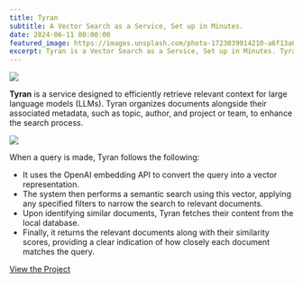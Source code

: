 ```yaml
---
title: Tyran
subtitle: A Vector Search as a Service, Set up in Minutes.
date: 2024-06-11 00:00:00
featured_image: https://images.unsplash.com/photo-1723039914210-a6f13a6931af
excerpt: Tyran is a Vector Search as a Service, Set up in Minutes. Tyran is a service designed to efficiently retrieve relevant context for large language models (LLMs).
---
```


![](https://images.unsplash.com/photo-1723039914210-a6f13a6931af)

**Tyran** is a service designed to efficiently retrieve relevant context for large language models (LLMs). Tyran organizes documents alongside their associated metadata, such as topic, author, and project or team, to enhance the search process.

![](/images/blog/tyrant-chart.png)

When a query is made, Tyran follows the following:

* It uses the OpenAI embedding API to convert the query into a vector representation.
* The system then performs a semantic search using this vector, applying any specified filters to narrow the search to relevant documents.
* Upon identifying similar documents, Tyran fetches their content from the local database.
* Finally, it returns the relevant documents along with their similarity scores, providing a clear indication of how closely each document matches the query.

<a href="https://github.com/Clivern/Tyran" class="button button--large">View the Project</a>
